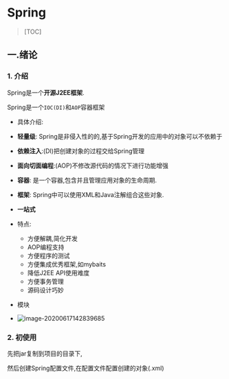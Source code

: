 # Spring

>[TOC]

## 一.绪论

### 1. 介绍

Spring是一个**开源J2EE框架**. 

Spring是一个`IOC(DI)`和`AOP`容器框架

*  具体介绍:
  * **轻量级**: Spring是非侵入性的的,基于Spring开发的应用中的对象可以不依赖于
  * __依赖注入__:(DI)把创建对象的过程交给Spring管理
  * __面向切面编程__:(AOP)不修改源代码的情况下进行功能增强
  * __容器__: 是一个容器,包含并且管理应用对象的生命周期.
  * __框架__: Spring中可以使用XML和Java注解组合这些对象.
  * __一站式__

* 特点:
  * 方便解耦,简化开发
  * AOP编程支持
  * 方便程序的测试
  * 方便集成优秀框架,如mybaits
  * 降低J2EE API使用难度
  * 方便事务管理
  * 源码设计巧妙

* 模块
* ![image-20200617142839685](C:\Users\carrzhou\AppData\Roaming\Typora\typora-user-images\image-20200617142839685.png)

### 2. 初使用

先把jar复制到项目的目录下,

然后创建Spring配置文件,在配置文件配置创建的对象(.xml)